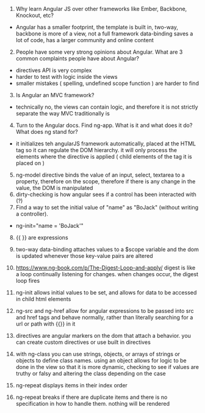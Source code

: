 1. Why learn Angular JS over other frameworks like Ember, Backbone, Knockout, etc?
 - Angular has a smaller footprint, the template is built in, two-way, backbone
is more of a view, not a full framework
data-binding saves a lot of code, has a larger community and online content
2. People have some very strong opinions about Angular. What are 3 common complaints people have about Angular?
- directives API is very complex
- harder to test with logic inside the views
- smaller mistakes ( spelling, undefined scope function ) are harder to find
3. Is Angular an MVC framework?
- technically no, the views can contain logic, and therefore it is not strictly separate the way MVC traditionally is
4. Turn to the Angular docs. Find ng-app. What is it and what does it do? What does ng stand for?
- it initializes teh angularJS framework automatically, placed at the HTML tag
so it can regulate the DOM hierarchy. it will only process the elements where
the directive is applied ( child elements of the tag it is placed on )

5. ng-model directive binds the value of an input, select, textarea to a
property, therefore on the scope, therefore
 if there is any change in the value, the DOM is manipulated
 6. dirty-checking is how angular sees if a control has been interacted with (?)
 7. Find a way to set the initial value of "name" as "BoJack" (without writing a controller).
- ng-init="name = 'BoJack'"
8. {{ }} are expressions
7. two-way data-binding attaches values to a $scope variable and the dom is
updated whenever those key-value pairs are altered
9. https://www.ng-book.com/p/The-Digest-Loop-and-apply/
digest is like a loop continually listening for changes. when changes occur, the
digest loop fires

10. ng-init allows initial values to be set, and allows for data to be accessed
in child html elements
11. ng-src and ng-href allow for angular expressions to be passed into src and
href tags and behave normally, rather than literally searching for a url or path
with {{}} in it
12. directives are angular markers on the dom that attach a behavior.  you can
create custom directives or use built in directives
13. with ng-class you can use strings, objects, or arrays of strings or objects
to define class names. using an object allows for logic to be done in the view
so that it is more dynamic, checking to see if values are truthy or falsy and
altering the class depending on the case
14. ng-repeat displays items in their index order
15. ng-repeat breaks if there are duplicate items and there is no specification
in how to handle them. nothing will be rendered
